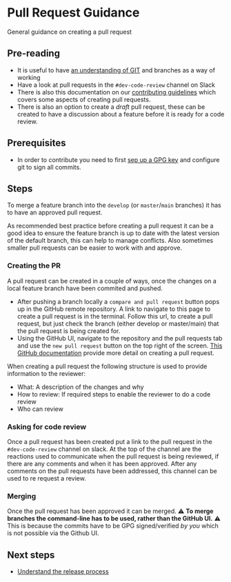 # Pull Request Guidance

General guidance on creating a pull request

## Pre-reading

- It is useful to have [an understanding of GIT](https://git-scm.com/about) and branches as a way of working
- Have a look at pull requests in the `#dev-code-review` channel on Slack
- There is also this documentation on our [contributing guidelines](https://github.com/ONSdigital/dp/blob/main/guides/CONTRIBUTING.md#development-work) which covers some aspects of creating pull requests.
- There is also an option to create a *draft* pull request, these can be created to have a discussion about a feature before it is ready for a code review.

## Prerequisites

- In order to contribute you need to first [sep up a GPG key](https://github.com/ONSdigital/dp/blob/main/guides/GPG.md) and configure git to sign all commits.

## Steps

To merge a feature branch into the `develop` (or `master`/`main` branches) it has to have an approved pull request.

As recommended best practice before creating a pull request it can be a good idea to ensure the feature branch is up to date with the latest version of the default branch, this can help to manage conflicts. Also sometimes smaller pull requests can be easier to work with and approve.

### Creating the PR

A pull request can be created in a couple of ways, once the changes on a local feature branch have been commited and pushed.

- After pushing a branch locally a `compare and pull request` button pops up in the GitHub remote repository. A link to navigate to this page to create a pull request is in the terminal. Follow this url, to create a pull request, but just check the branch (either develop or master/main) that the pull request is being created for.
- Using the GitHub UI, navigate to the repository and the pull requests tab and use the `new pull request` button on the top right of the screen. [This GitHub documentation](https://docs.github.com/en/free-pro-team@latest/github/collaborating-with-issues-and-pull-requests/creating-a-pull-request) provide more detail on creating a pull request.

When creating a pull request the following structure is used to provide information to the reviewer:

- What: A description of the changes and why
- How to review: If required steps to enable the reviewer to do a code review
- Who can review

### Asking for code review

Once a pull request has been created put a link to the pull request in the `#dev-code-review` channel on slack. At the top of the channel are the reactions used to communicate when the pull request is being reviewed, if there are any comments and when it has been approved. After any comments on the pull requests have been addressed, this channel can be used to re request a review.

### Merging

Once the pull request has been approved it can be merged. :warning: **To merge branches the command-line has to be used, rather than the GitHub UI.** :warning:
This is because the commits have to be GPG signed/verified *by you* which is not possible via the Github UI.

## Next steps

- [Understand the release process](../../guides/RELEASES.md)
